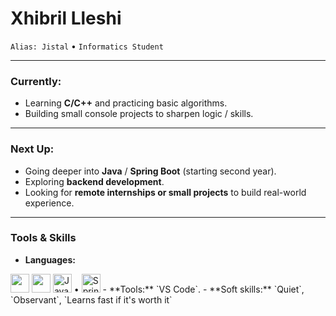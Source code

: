 # Xhibril Lleshi  
`Alias: Jistal` • `Informatics Student`


---

### Currently:
- Learning **C/C++** and practicing basic algorithms.  
- Building small console projects to sharpen logic / skills.  

---

### Next Up:
- Going deeper into **Java** / **Spring Boot** (starting second year).  
- Exploring **backend development**.  
- Looking for **remote internships or small projects** to build real-world experience.  

---

### Tools & Skills
- **Languages:**
<img src="https://cdn.jsdelivr.net/gh/devicons/devicon@latest/icons/c/c-original.svg" height="30"/>
<img src="https://cdn.jsdelivr.net/gh/devicons/devicon@latest/icons/cplusplus/cplusplus-original.svg" height="30"/>
<img src="https://cdn.jsdelivr.net/gh/devicons/devicon@latest/icons/java/java-original.svg" height="30" title="Java"/> • <img src="https://cdn.jsdelivr.net/gh/devicons/devicon@latest/icons/spring/spring-original.svg" height="30" title="Spring"/>
- **Tools:** `VS Code`.
- **Soft skills:** `Quiet`, `Observant`, `Learns fast if it's worth it`


